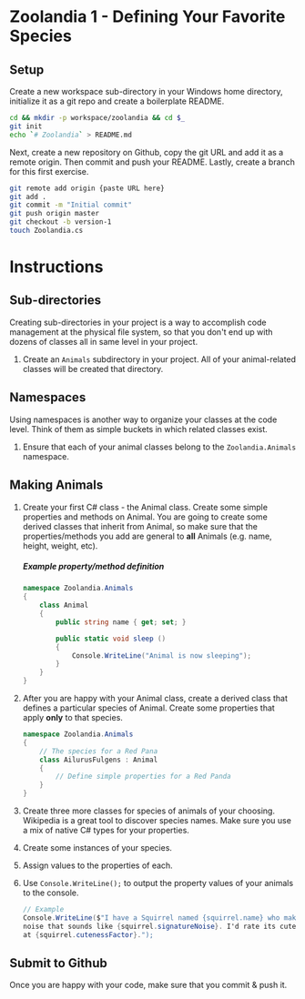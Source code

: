 # Zoolandia 1 - Defining Your Favorite Species

## Setup

Create a new workspace sub-directory in your Windows home directory, initialize it as a git repo and create a boilerplate README.

```bash
cd && mkdir -p workspace/zoolandia && cd $_
git init
echo `# Zoolandia` > README.md
```

Next, create a new repository on Github, copy the git URL and add it as a remote origin. Then commit and push your README. Lastly, create a branch for this first exercise.

```bash
git remote add origin {paste URL here}
git add .
git commit -m "Initial commit"
git push origin master
git checkout -b version-1
touch Zoolandia.cs
```

# Instructions

## Sub-directories

Creating sub-directories in your project is a way to accomplish code management at the physical file system, so that you don't end up with dozens of classes all in same level in your project.

1. Create an `Animals` subdirectory in your project. All of your animal-related classes will be created that directory.

## Namespaces

Using namespaces is another way to organize your classes at the code level. Think of them as simple buckets in which related classes exist.

1. Ensure that each of your animal classes belong to the `Zoolandia.Animals` namespace.

## Making Animals

1. Create your first C# class - the Animal class. Create some simple properties and methods on Animal. You are going to create some derived classes that inherit from Animal, so make sure that the properties/methods you add are general to **all** Animals (e.g. name, height, weight, etc).

    ##### Example property/method definition

    ```cs
    namespace Zoolandia.Animals
    {
        class Animal
        {
            public string name { get; set; }

            public static void sleep ()
            {
                Console.WriteLine("Animal is now sleeping");
            }
        }
    }
    ```

1. After you are happy with your Animal class, create a derived class that defines a particular species of Animal. Create some properties that apply **only** to that species.

    ```cs
    namespace Zoolandia.Animals
    {
        // The species for a Red Pana
        class AilurusFulgens : Animal
        {
            // Define simple properties for a Red Panda
        }
    }
    ```

1. Create three more classes for species of animals of your choosing. Wikipedia is a great tool to discover species names. Make sure you use a mix of native C# types for your properties.
1. Create some instances of your species.
1. Assign values to the properties of each.
1. Use `Console.WriteLine();` to output the property values of your animals to the console.

    ```cs
    // Example
    Console.WriteLine($"I have a Squirrel named {squirrel.name} who makes a 
    noise that sounds like {squirrel.signatureNoise}. I'd rate its cuteness 
    at {squirrel.cutenessFactor}.");
    ```

## Submit to Github

Once you are happy with your code, make sure that you commit & push it.